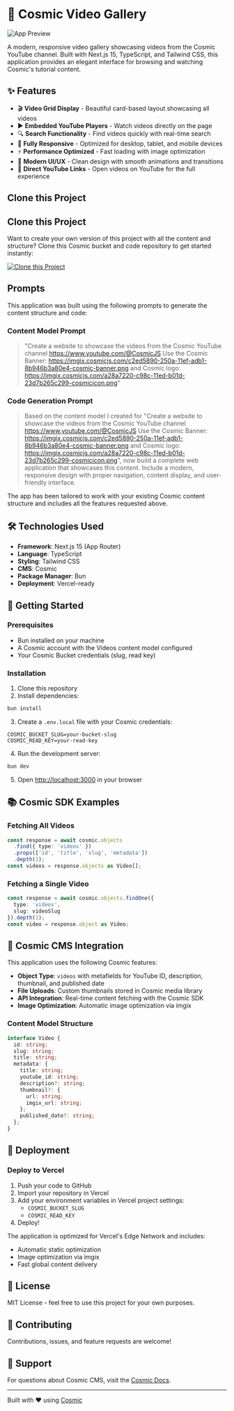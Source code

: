 # 🎥 Cosmic Video Gallery

![App Preview](https://imgix.cosmicjs.com/c2ed5890-250a-11ef-adb1-8b946b3a80e4-cosmic-banner.png?w=1200&h=300&fit=crop&auto=format,compress)

A modern, responsive video gallery showcasing videos from the Cosmic YouTube channel. Built with Next.js 15, TypeScript, and Tailwind CSS, this application provides an elegant interface for browsing and watching Cosmic's tutorial content.

## ✨ Features

- 🎬 **Video Grid Display** - Beautiful card-based layout showcasing all videos
- ▶️ **Embedded YouTube Players** - Watch videos directly on the page
- 🔍 **Search Functionality** - Find videos quickly with real-time search
- 📱 **Fully Responsive** - Optimized for desktop, tablet, and mobile devices
- ⚡ **Performance Optimized** - Fast loading with image optimization
- 🎨 **Modern UI/UX** - Clean design with smooth animations and transitions
- 🔗 **Direct YouTube Links** - Open videos on YouTube for the full experience

## Clone this Project

## Clone this Project

Want to create your own version of this project with all the content and structure? Clone this Cosmic bucket and code repository to get started instantly:

[![Clone this Project](https://img.shields.io/badge/Clone%20this%20Project-29abe2?style=for-the-badge&logo=cosmic&logoColor=white)](https://app.cosmicjs.com/projects/new?clone_bucket=68ded2b5260d9dd939d1b075&clone_repository=68ded441260d9dd939d1b082)

## Prompts

This application was built using the following prompts to generate the content structure and code:

### Content Model Prompt

> "Create a website to showcase the videos from the Cosmic YouTube channel https://www.youtube.com/@CosmicJS Use the Cosmic Banner: https://imgix.cosmicjs.com/c2ed5890-250a-11ef-adb1-8b946b3a80e4-cosmic-banner.png and Cosmic logo: https://imgix.cosmicjs.com/a28a7220-c98c-11ed-b01d-23d7b265c299-cosmicicon.png"

### Code Generation Prompt

> Based on the content model I created for "Create a website to showcase the videos from the Cosmic YouTube channel https://www.youtube.com/@CosmicJS Use the Cosmic Banner: https://imgix.cosmicjs.com/c2ed5890-250a-11ef-adb1-8b946b3a80e4-cosmic-banner.png and Cosmic logo: https://imgix.cosmicjs.com/a28a7220-c98c-11ed-b01d-23d7b265c299-cosmicicon.png", now build a complete web application that showcases this content. Include a modern, responsive design with proper navigation, content display, and user-friendly interface.

The app has been tailored to work with your existing Cosmic content structure and includes all the features requested above.

## 🛠️ Technologies Used

- **Framework**: Next.js 15 (App Router)
- **Language**: TypeScript
- **Styling**: Tailwind CSS
- **CMS**: Cosmic
- **Package Manager**: Bun
- **Deployment**: Vercel-ready

## 🚀 Getting Started

### Prerequisites

- Bun installed on your machine
- A Cosmic account with the Videos content model configured
- Your Cosmic Bucket credentials (slug, read key)

### Installation

1. Clone this repository
2. Install dependencies:
```bash
bun install
```

3. Create a `.env.local` file with your Cosmic credentials:
```env
COSMIC_BUCKET_SLUG=your-bucket-slug
COSMIC_READ_KEY=your-read-key
```

4. Run the development server:
```bash
bun dev
```

5. Open [http://localhost:3000](http://localhost:3000) in your browser

## 📚 Cosmic SDK Examples

### Fetching All Videos
```typescript
const response = await cosmic.objects
  .find({ type: 'videos' })
  .props(['id', 'title', 'slug', 'metadata'])
  .depth(1);
const videos = response.objects as Video[];
```

### Fetching a Single Video
```typescript
const response = await cosmic.objects.findOne({
  type: 'videos',
  slug: videoSlug
}).depth(1);
const video = response.object as Video;
```

## 🎨 Cosmic CMS Integration

This application uses the following Cosmic features:

- **Object Type**: `videos` with metafields for YouTube ID, description, thumbnail, and published date
- **File Uploads**: Custom thumbnails stored in Cosmic media library
- **API Integration**: Real-time content fetching with the Cosmic SDK
- **Image Optimization**: Automatic image optimization via imgix

### Content Model Structure

```typescript
interface Video {
  id: string;
  slug: string;
  title: string;
  metadata: {
    title: string;
    youtube_id: string;
    description?: string;
    thumbnail?: {
      url: string;
      imgix_url: string;
    };
    published_date?: string;
  };
}
```

## 🚀 Deployment

### Deploy to Vercel

1. Push your code to GitHub
2. Import your repository in Vercel
3. Add your environment variables in Vercel project settings:
   - `COSMIC_BUCKET_SLUG`
   - `COSMIC_READ_KEY`
4. Deploy!

The application is optimized for Vercel's Edge Network and includes:
- Automatic static optimization
- Image optimization via imgix
- Fast global content delivery

## 📝 License

MIT License - feel free to use this project for your own purposes.

## 🤝 Contributing

Contributions, issues, and feature requests are welcome!

## 💬 Support

For questions about Cosmic CMS, visit the [Cosmic Docs](https://www.cosmicjs.com/docs).

---

Built with ❤️ using [Cosmic](https://www.cosmicjs.com)

<!-- README_END -->